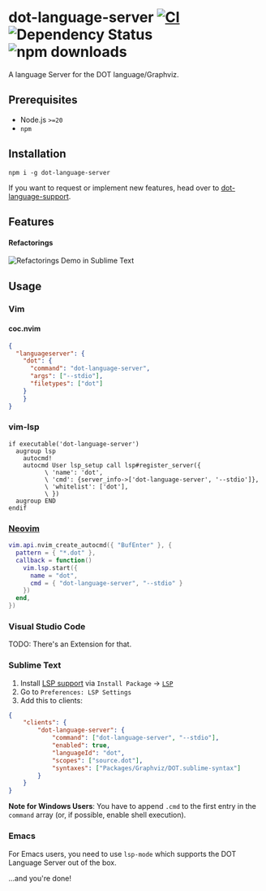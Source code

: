 # dot-language-server [![CI](https://github.com/nikeee/dot-language-server/actions/workflows/CD.yml/badge.svg)](https://github.com/nikeee/dot-language-server/actions/workflows/CD.yml) ![Dependency Status](https://img.shields.io/librariesio/release/npm/dot-language-server) ![npm downloads](https://img.shields.io/npm/dm/dot-language-server)

A language Server for the DOT language/Graphviz.

## Prerequisites
- Node.js `>=20`
- `npm`

## Installation

```Shell
npm i -g dot-language-server
```

If you want to request or implement new features, head over to [dot-language-support](https://github.com/nikeee/dot-language-support).

## Features
#### Refactorings
![Refactorings Demo in Sublime Text](https://raw.githubusercontent.com/nikeee/dot-language-server/master/doc/refactoring.gif)

## Usage

### Vim

#### coc.nvim

```json
{
  "languageserver": {
    "dot": {
      "command": "dot-language-server",
      "args": ["--stdio"],
      "filetypes": ["dot"]
    }
	}
}
```

### vim-lsp

```vim
if executable('dot-language-server')
  augroup lsp
    autocmd!
    autocmd User lsp_setup call lsp#register_server({
          \ 'name': 'dot',
          \ 'cmd': {server_info->['dot-language-server', '--stdio']},
          \ 'whitelist': ['dot'],
          \ })
  augroup END
endif
```

### [Neovim](https://neovim.io)

```lua
vim.api.nvim_create_autocmd({ "BufEnter" }, {
  pattern = { "*.dot" },
  callback = function()
    vim.lsp.start({
      name = "dot",
      cmd = { "dot-language-server", "--stdio" }
    })
  end,
})
```

### Visual Studio Code

TODO: There's an Extension for that.

### Sublime Text

1.  Install [LSP support](https://github.com/tomv564/LSP) via `Install Package` -> [`LSP`](https://packagecontrol.io/packages/LSP)
2.  Go to `Preferences: LSP Settings`
3.  Add this to clients:

```JSON
{
	"clients": {
		"dot-language-server": {
			"command": ["dot-language-server", "--stdio"],
			"enabled": true,
			"languageId": "dot",
			"scopes": ["source.dot"],
			"syntaxes": ["Packages/Graphviz/DOT.sublime-syntax"]
		}
	}
}
```
**Note for Windows Users**: You have to append `.cmd` to the first entry in the `command` array (or, if possible, enable shell execution).

### Emacs
For Emacs users, you need to use `lsp-mode` which supports the DOT Language Server out of the box.

...and you're done!
